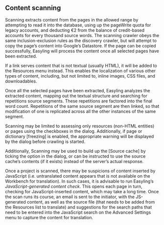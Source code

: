 Content scanning
----------------

Scanning extracts content from the pages in the allowed range by attempting to read it into the database, using up the pageWrite quota for legacy accounts, and deducting €2 from the balance of credit-based accounts for every thousand source words. The scanning crawler obeys the same inclusion-exclusion rules as the discovery crawler, but will attempt to copy the page’s content into Google’s Datastore. If the page can be copied successfully, Easyling will process the content once all selected pages have been extracted.

If a link serves content that is not textual (usually HTML), it will be added to the Resources menu instead. This enables the localization of various other types of content, including, but not limited to, inline images, CSS files, and downloadables.

Once all the selected pages have been extracted, Easyling analyzes the extracted content, mapping out the textual structure and searching for repetitions source segments. These repetitions are factored into the final word count. Repetitions of the same source segment are then linked, so that modification of one is replicated across all the other instances of the same segment.

Scanning may be limited to assessing only resources (non-HTML entities) or pages using the checkboxes in the dialog. Additionally, if page or dictionary [freezing] is enabled, the appropriate warning will be displayed by the dialog before crawling is started.

Additionally, Scanning may be used to build up the [Source cache] by ticking the option in the dialog, or can be instructed to use the source cache’s contents (if it exists) instead of the server’s actual response.

Once a project is scanned, there may be suspicions of content inserted by JavaScript (i.e. untranslated content appears that is not available on the Workbench for translation). In such cases, it is advisable to run Easyling’s *JavaScript-generated content check*. This opens each page in turn, checking for JavaScript-inserted content, which may take a long time. Once the scan runs its course, an email is sent to the initiator, with the JS-generated content, as well as the source file (that needs to be added from the Resources list to translate) and suggestions for the search paths that need to be entered into the JavaScript search on the Advanced Settings menu to capture the content for translation.

